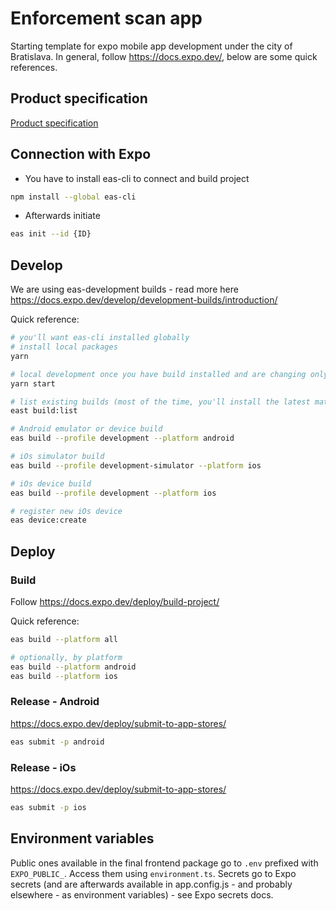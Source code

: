 # Enforcement scan app

Starting template for expo mobile app development under the city of Bratislava.
In general, follow https://docs.expo.dev/, below are some quick references.

## Product specification

[Product specification](https://magistratba.sharepoint.com/:w:/r/sites/Enforcement/_layouts/15/Doc.aspx?sourcedoc=%7BEBC17B4A-11F8-4897-80BF-5A10EB066269%7D&file=Nov%25u00e1%20skenovacia%20aplik%25u00e1cia%20HMBA_verzia%203.docx&action=default&mobileredirect=true)

## Connection with Expo

- You have to install eas-cli to connect and build project

```bash
npm install --global eas-cli
```

- Afterwards initiate

```bash
eas init --id {ID}
```

## Develop

We are using eas-development builds - read more here https://docs.expo.dev/develop/development-builds/introduction/

Quick reference:

```bash
# you'll want eas-cli installed globally
# install local packages
yarn

# local development once you have build installed and are changing only javascript
yarn start

# list existing builds (most of the time, you'll install the latest matching from here)
east build:list

# Android emulator or device build
eas build --profile development --platform android

# iOs simulator build
eas build --profile development-simulator --platform ios

# iOs device build
eas build --profile development --platform ios

# register new iOs device
eas device:create
```

## Deploy

### Build

Follow https://docs.expo.dev/deploy/build-project/

Quick reference:

```bash
eas build --platform all

# optionally, by platform
eas build --platform android
eas build --platform ios
```

### Release - Android

https://docs.expo.dev/deploy/submit-to-app-stores/

```bash
eas submit -p android
```

### Release - iOs

https://docs.expo.dev/deploy/submit-to-app-stores/

```bash
eas submit -p ios
```

## Environment variables

Public ones available in the final frontend package go to `.env` prefixed with `EXPO_PUBLIC_`. Access them using `environment.ts`. Secrets go to Expo secrets (and are afterwards available in app.config.js - and probably elsewhere - as environment variables) - see Expo secrets docs.
